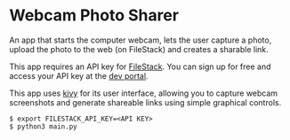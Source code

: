 # Webcam Photo Sharer

An app that starts the computer webcam, lets the user capture a photo,
upload the photo to the web (on FileStack) and creates a sharable link.

This app requires an API key for [FileStack](https://filestack.com).
You can sign up for free and access your API key at the [dev portal](https://dev.filestack.com).

This app uses [kivy](https://kivy.org) for its user interface, allowing you to capture webcam
screenshots and generate shareable links using simple graphical controls.

```shell
$ export FILESTACK_API_KEY=<API KEY>
$ python3 main.py
```
